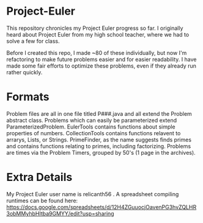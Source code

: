 # Project-Euler
 This repository chronicles my Project Euler progress so far.
 I originally heard about Project Euler from my high school teacher, where we had to solve a few for class.

 Before I created this repo, I made ~80 of these individually, but now I'm refactoring to make future problems easier and for easier readability.
 I have made some fair efforts to optimize these problems, even if they already run rather quickly.

# Formats
 Problem files are all in one file titled P###.java and all extend the Problem abstract class.
 Problems which can easily be parameterized extend ParameterizedProblem.
 EulerTools contains functions about simple properties of numbers.
 CollectionTools contains functions relavent to arrarys, Lists, or Strings.
 PrimeFinder, as the name suggests finds primes and contains functions relating to primes, including factorizing.
 Problems are times via the Problem Timers, grouped by 50's (1 page in the archives).

# Extra Details
 My Project Euler user name is relicanth56 .
 A spreadsheet compiling runtimes can be found here: https://docs.google.com/spreadsheets/d/12H4ZGuuocjOavenPG3hvZQLHR3obMMyhbHItba9GMYY/edit?usp=sharing
